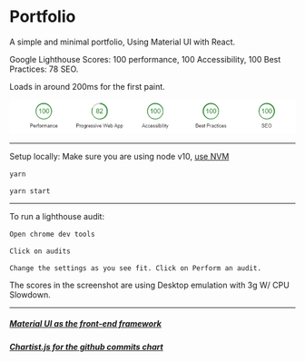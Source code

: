 # Portfolio

A simple and minimal portfolio, Using Material UI with React.

Google Lighthouse Scores: 100 performance, 100 Accessibility, 100 Best Practices: 78 SEO.

Loads in around 200ms for the first paint.

![](lighthouse.png)

---

Setup locally:
Make sure you are using node v10, [use NVM](https://github.com/creationix/nvm)

```
yarn
```

```
yarn start
```

---

To run a lighthouse audit:

```
Open chrome dev tools
```

```
Click on audits
```

```
Change the settings as you see fit. Click on Perform an audit.
```

The scores in the screenshot are using Desktop emulation with 3g W/ CPU Slowdown.

---

##### [Material UI as the front-end framework](https://material-ui.com/)

##### [Chartist.js for the github commits chart](https://gionkunz.github.io/chartist-js/)
